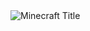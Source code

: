 <!DOCTYPE html>
<html lang="en">
<head>
    <meta charset="UTF-8">
    <meta name="viewport" content="width=device-width, initial-scale=1.0">
    <title>Minecraft Сервер</title>
    <link rel="stylesheet" href="styles.css">
</head>
<body>
    <div class="navbar">
        <img src="{{ site.theme_settings.logo_path }}" alt="Minecraft Title">
    </div>
    <!-- Здесь может быть остальное содержимое вашей страницы -->
</body>
</html>
